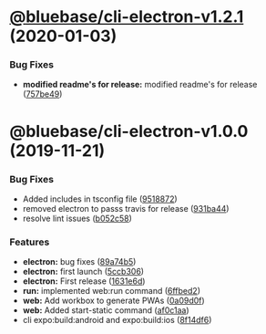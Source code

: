 # [@bluebase/cli-electron-v1.2.1](https://github.com/BlueBaseJS/cli/compare/@bluebase/cli-electron-v1.2.0...@bluebase/cli-electron-v1.2.1) (2020-01-03)


### Bug Fixes

* **modified readme's for release:** modified readme's for release ([757be49](https://github.com/BlueBaseJS/cli/commit/757be49))

# @bluebase/cli-electron-v1.0.0 (2019-11-21)


### Bug Fixes

* Added includes in tsconfig file ([9518872](https://github.com/BlueBaseJS/cli/commit/9518872))
* removed electron to passs travis for release ([931ba44](https://github.com/BlueBaseJS/cli/commit/931ba44))
* resolve lint issues ([b052c58](https://github.com/BlueBaseJS/cli/commit/b052c58))


### Features

* **electron:** bug fixes ([89a74b5](https://github.com/BlueBaseJS/cli/commit/89a74b5))
* **electron:** first launch ([5ccb306](https://github.com/BlueBaseJS/cli/commit/5ccb306))
* **electron:** First release ([1631e6d](https://github.com/BlueBaseJS/cli/commit/1631e6d))
* **run:** implemented web:run command ([6ffbed2](https://github.com/BlueBaseJS/cli/commit/6ffbed2))
* **web:** Add workbox to generate PWAs ([0a09d0f](https://github.com/BlueBaseJS/cli/commit/0a09d0f))
* **web:** Added start-static command ([af0c1aa](https://github.com/BlueBaseJS/cli/commit/af0c1aa))
* cli expo:build:android and expo:build:ios ([8f14df6](https://github.com/BlueBaseJS/cli/commit/8f14df6))
